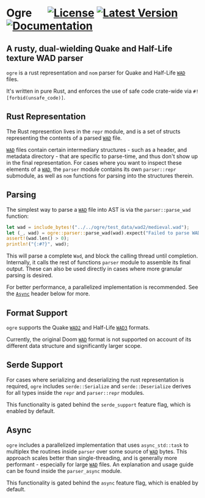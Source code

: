 # Ogre &emsp; [![License]][mit] [![Latest Version]][crates.io] [![Documentation]][docs.rs]

[License]: https://img.shields.io/badge/license-MIT-blue.svg
[mit]: LICENSE

[Latest Version]: https://img.shields.io/crates/v/ogre.svg
[crates.io]: https://crates.io/crates/ogre

[Documentation]: https://docs.rs/ogre/badge.svg
[docs.rs]: https://docs.rs/ogre

## A rusty, dual-wielding Quake and Half-Life texture WAD parser

`ogre` is a rust representation and `nom` parser for Quake and Half-Life [`WAD`](https://www.gamers.org/dEngine/quake/spec/quake-spec34/qkspec_7.htm#CWAD0) files.

It's written in pure Rust, and enforces the use of safe code crate-wide via `#![forbid(unsafe_code)]`.

## Rust Representation

The Rust represention lives in the `repr` module,
and is a set of structs representing the contents of a parsed [`WAD`](https://www.gamers.org/dEngine/quake/spec/quake-spec34/qkspec_7.htm#CWAD0) file.

[`WAD`](https://www.gamers.org/dEngine/quake/spec/quake-spec34/qkspec_7.htm#CWAD0) files contain certain intermediary structures - such as a header, and metadata directory - that are specific to parse-time, and thus don't show up in the final representation.
For cases where you want to inspect these elements of a [`WAD`](https://www.gamers.org/dEngine/quake/spec/quake-spec34/qkspec_7.htm#CWAD0), the `parser` module contains its own `parser::repr` submodule, as well as `nom` functions for parsing into the structures therein.

## Parsing

The simplest way to parse a [`WAD`](https://www.gamers.org/dEngine/quake/spec/quake-spec34/qkspec_7.htm#CWAD0) file into AST is via the `parser::parse_wad` function:

```rust
let wad = include_bytes!("../../ogre/test_data/wad2/medieval.wad");
let (_, wad) = ogre::parser::parse_wad(wad).expect("Failed to parse WAD");
assert!(wad.len() > 0);
println!("{:#?}", wad);
```

This will parse a complete `Wad`, and block the calling thread until completion.
Internally, it calls the rest of functions `parser` module to assemble its final output.
These can also be used directly in cases where more granular parsing is desired.

For better performance, a parallelized implementation is recommended. See the [`Async`](#Async) header below for more.

## Format Support

`ogre` supports the Quake [`WAD2`](https://www.gamers.org/dEngine/quake/spec/quake-spec34/qkspec_7.htm#CWAD0) and Half-Life [`WAD3`](https://yuraj.ucoz.com/half-life-formats.pdf) formats.

Currently, the original Doom [`WAD`](https://doomwiki.org/wiki/WAD) format is not supported on account of its different data structure and significantly larger scope.

## Serde Support

For cases where serializing and deserializing the rust representation is required,
`ogre` includes `serde::Serialize` and `serde::Deserialize` derives for all types inside the `repr` and `parser::repr` modules.

This functionality is gated behind the `serde_support` feature flag, which is enabled by default.

## Async

`ogre` includes a parallelized implementation that uses `async_std::task` to multiplex the routines inside `parser` over some source of [`WAD`](https://www.gamers.org/dEngine/quake/spec/quake-spec34/qkspec_7.htm#CWAD0) bytes.
This approach scales better than single-threading, and is generally more performant - especially for large [`WAD`](https://www.gamers.org/dEngine/quake/spec/quake-spec34/qkspec_7.htm#CWAD0) files.
An explanation and usage guide can be found inside the `parser_async` module.

This functionality is gated behind the `async` feature flag, which is enabled by default.
